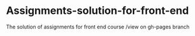 # Assignments-solution-for-front-end
The solution of assignments for front end course
/view on gh-pages branch
